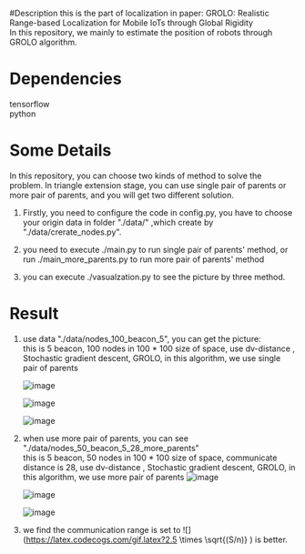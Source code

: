 #Descriptionthis is the part of localization in paper: GROLO: Realistic Range-based Localization for Mobile IoTs through Global Rigidity 	<br>In this repository, we mainly to estimate the position of robots through GROLO algorithm.# Dependenciestensorflow	<br/>python# Some DetailsIn this repository, you can choose two kinds of method to solve the problem. In  triangle extension stage, you  can use single pair of parents or more pair of parents, and you will get two different solution.		<br/>1. Firstly, you need to configure the code in config.py, you have to choose your origin data in folder "./data/" ,which create by "./data/crerate_nodes.py".2. you need to execute ./main.py to run single pair of parents' method, or run ./main_more_parents.py to run more pair of parents' method3. you can execute ./vasualzation.py to see the picture by three method.# Result1. use data "./data/nodes_100_beacon_5", you can get the picture:	<br>this is 5 beacon, 100 nodes in 100 * 100 size of space,  use dv-distance , Stochastic gradient descent, GROLO, in this algorithm, we use single pair of parents	![image](https://github.com/mylofty/GROLO_localization/raw/master/data/nodes_100_beacon_5/img/result_random_dvdistance.jpg)	![image](https://github.com/mylofty/GROLO_localization/raw/master/data/nodes_100_beacon_5/img/result_random_gradient.jpg)	![image](https://github.com/mylofty/GROLO_localization/raw/master/data/nodes_100_beacon_5/img/result_random_GROLO.jpg)2. when use more pair of parents, you can see "./data/nodes_50_beacon_5_28_more_parents"	<br/>this is 5 beacon, 50 nodes in 100 * 100 size of space, communicate distance is 28,  use dv-distance , Stochastic gradient descent, GROLO, in this algorithm, we use more pair of parents	![image](https://github.com/mylofty/GROLO_localization/raw/master/data/nodes_100_beacon_5/img/result_random_dvdistance.jpg)	![image](https://github.com/mylofty/GROLO_localization/raw/master/data/nodes_100_beacon_5/img/result_random_gradient.jpg)	![image](https://github.com/mylofty/GROLO_localization/raw/master/data/nodes_100_beacon_5/img/result_random_GROLO.jpg)3. we find  the communication range is set to  ![](https://latex.codecogs.com/gif.latex?2.5 \times \sqrt{(S/n)} ) is better.